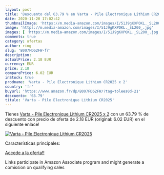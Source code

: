 ```yaml
---
layout: post
title: 'Descuento del 63.79 % en Varta - Pile Electronique Lithium CR2025'
date: 2020-11-20 17:02:42
thumbnailImage: 'https://m.media-amazon.com/images/I/51J9gKXPOKL._SL200_.jpg'
image: 'https://m.media-amazon.com/images/I/51J9gKXPOKL._SL200_.jpg'
images: [ 'https://m.media-amazon.com/images/I/51J9gKXPOKL._SL200_.jpg' ]
comments: true
category: ofertas
author: ring
slug: 'B007FD62FW-fr'
description:
actualPrice: 2.18 EUR
currency: EUR
price: 2.18
comparePrice: 6.02 EUR
inStock: true
prodname: 'Varta - Pile Electronique Lithium CR2025 x 2'
country: 'fr'
buyurl: 'https://www.amazon.fr/dp/B007FD62FW/?tag=tolees0d-21'
descuento: '63.79'
titulo: 'Varta - Pile Electronique Lithium CR2025'
---
```


Tienes [Varta - Pile Electronique Lithium CR2025 x 2](https://www.amazon.fr/dp/B007FD62FW/?tag=tolees0d-21) con un 63.79 % de descuento con precio de oferta de 2.18 EUR (original: 6.02 EUR) en el siguiente enlace!

[![Varta - Pile Electronique Lithium CR2025](https://m.media-amazon.com/images/I/51J9gKXPOKL._SL200_.jpg)](https://www.amazon.fr/dp/B007FD62FW/?tag=tolees0d-21)

Características principales:


[Accede a la oferta!!](https://www.amazon.fr/dp/B007FD62FW/?tag=tolees0d-21)

Links participate in Amazon Associate program and might generate a comission on qualifying sales


